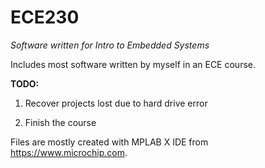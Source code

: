 # ECE230
*Software written for Intro to Embedded Systems*

Includes most software written by myself in an ECE course.

**TODO:**  

1. Recover projects lost due to hard drive error  

1. Finish the course

Files are mostly created with MPLAB X IDE from https://www.microchip.com.